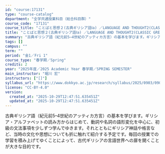 ```yaml
---
id: "course:17131"
type: "course-catalog"
department: "全学共通授業科目（総合科目群）"
course_code: "17131"
course_title: "ことばと思想２(古典ギリシア語Ⅰa) ／LANGUAGE AND THOUGHT2(CLASSIC GREEK I (A))"
title: "ことばと思想２(古典ギリシア語Ⅰa) ／LANGUAGE AND THOUGHT2(CLASSIC GREEK I (A))"
summary: "古典ギリシア語（紀元前5–4世紀のアッティカ方言）の基本を学びます。ギリシア・アルファベットの読み方からはじめて、動詞や名詞の語形変化を中心に、初級の文法事項を少しずつ学んでゆきます。それとともにギリシア神話や格言など、当時の文化や思想につ…"
tags: []
campus: ""
term: ""
period: "金1／Fri 1"
course_type: "春学期／Spring"
credits: 2
year: "2025年度／2025 Academic Year 春学期／SPRING SEMESTER"
main_instructor: "堀川 宏"
instructors: ["[]"]
syllabus_url: "https://www.dokkyo.ac.jp/research/syllabus/2025/0903/0903_17131_ja_JP.html"
license: "CC-BY-4.0"
version:
  created_at: "2025-10-29T12:47:51.635451Z"
  updated_at: "2025-10-29T12:47:51.635451Z"
---
```

古典ギリシア語（紀元前5–4世紀のアッティカ方言）の基本を学びます。ギリシア・アルファベットの読み方からはじめて、動詞や名詞の語形変化を中心に、初級の文法事項を少しずつ学んでゆきます。それとともにギリシア神話や格言など、当時の文化や思想についても折に触れて紹介する予定です。毎回の授業での学習を積み上げてゆくことによって、古代ギリシアの言語世界への扉を開くことが大きな目的です。
